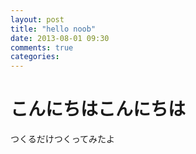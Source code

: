 ```yaml
---
layout: post
title: "hello noob"
date: 2013-08-01 09:30
comments: true
categories:
---
```


# こんにちはこんにちは

つくるだけつくってみたよ
